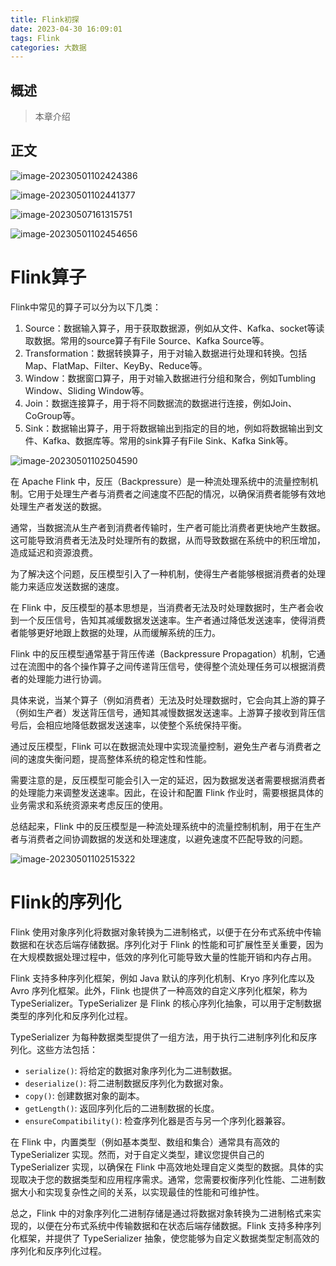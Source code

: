 ```yaml
---
title: Flink初探
date: 2023-04-30 16:09:01
tags: Flink
categories: 大数据
---
```


## 概述

> 本章介绍

<!--more-->

## 正文



![image-20230501102424386](https://cdn.jsdelivr.net/gh/AlitaAlice/image/img/image-20230501102424386.png)

![image-20230501102441377](https://cdn.jsdelivr.net/gh/AlitaAlice/image/img/image-20230501102441377.png)

![image-20230507161315751](https://cdn.jsdelivr.net/gh/AlitaAlice/image/img/image-20230507161315751.png)

![image-20230501102454656](https://cdn.jsdelivr.net/gh/AlitaAlice/image/img/image-20230501102454656.png)



# Flink算子

Flink中常见的算子可以分为以下几类：

1. Source：数据输入算子，用于获取数据源，例如从文件、Kafka、socket等读取数据。常用的source算子有File Source、Kafka Source等。
2. Transformation：数据转换算子，用于对输入数据进行处理和转换。包括Map、FlatMap、Filter、KeyBy、Reduce等。
3. Window：数据窗口算子，用于对输入数据进行分组和聚合，例如Tumbling Window、Sliding Window等。
4. Join：数据连接算子，用于将不同数据流的数据进行连接，例如Join、CoGroup等。
5. Sink：数据输出算子，用于将数据输出到指定的目的地，例如将数据输出到文件、Kafka、数据库等。常用的sink算子有File Sink、Kafka Sink等。



![image-20230501102504590](https://cdn.jsdelivr.net/gh/AlitaAlice/image/img/image-20230501102504590.png)

在 Apache Flink 中，反压（Backpressure）是一种流处理系统中的流量控制机制。它用于处理生产者与消费者之间速度不匹配的情况，以确保消费者能够有效地处理生产者发送的数据。

通常，当数据流从生产者到消费者传输时，生产者可能比消费者更快地产生数据。这可能导致消费者无法及时处理所有的数据，从而导致数据在系统中的积压增加，造成延迟和资源浪费。

为了解决这个问题，反压模型引入了一种机制，使得生产者能够根据消费者的处理能力来适应发送数据的速度。

在 Flink 中，反压模型的基本思想是，当消费者无法及时处理数据时，生产者会收到一个反压信号，告知其减缓数据发送速率。生产者通过降低发送速率，使得消费者能够更好地跟上数据的处理，从而缓解系统的压力。

Flink 中的反压模型通常基于背压传递（Backpressure Propagation）机制，它通过在流图中的各个操作算子之间传递背压信号，使得整个流处理任务可以根据消费者的处理能力进行协调。

具体来说，当某个算子（例如消费者）无法及时处理数据时，它会向其上游的算子（例如生产者）发送背压信号，通知其减慢数据发送速率。上游算子接收到背压信号后，会相应地降低数据发送速率，以使整个系统保持平衡。

通过反压模型，Flink 可以在数据流处理中实现流量控制，避免生产者与消费者之间的速度失衡问题，提高整体系统的稳定性和性能。

需要注意的是，反压模型可能会引入一定的延迟，因为数据发送者需要根据消费者的处理能力来调整发送速率。因此，在设计和配置 Flink 作业时，需要根据具体的业务需求和系统资源来考虑反压的使用。

总结起来，Flink 中的反压模型是一种流处理系统中的流量控制机制，用于在生产者与消费者之间协调数据的发送和处理速度，以避免速度不匹配导致的问题。

![image-20230501102515322](https://cdn.jsdelivr.net/gh/AlitaAlice/image/img/image-20230501102515322.png)

# Flink的序列化

Flink 使用对象序列化将数据对象转换为二进制格式，以便于在分布式系统中传输数据和在状态后端存储数据。序列化对于 Flink 的性能和可扩展性至关重要，因为在大规模数据处理过程中，低效的序列化可能导致大量的性能开销和内存占用。

Flink 支持多种序列化框架，例如 Java 默认的序列化机制、Kryo 序列化库以及 Avro 序列化框架。此外，Flink 也提供了一种高效的自定义序列化框架，称为 TypeSerializer。TypeSerializer 是 Flink 的核心序列化抽象，可以用于定制数据类型的序列化和反序列化过程。

TypeSerializer 为每种数据类型提供了一组方法，用于执行二进制序列化和反序列化。这些方法包括：

- `serialize()`: 将给定的数据对象序列化为二进制数据。
- `deserialize()`: 将二进制数据反序列化为数据对象。
- `copy()`: 创建数据对象的副本。
- `getLength()`: 返回序列化后的二进制数据的长度。
- `ensureCompatibility()`: 检查序列化器是否与另一个序列化器兼容。

在 Flink 中，内置类型（例如基本类型、数组和集合）通常具有高效的 TypeSerializer 实现。然而，对于自定义类型，建议您提供自己的 TypeSerializer 实现，以确保在 Flink 中高效地处理自定义类型的数据。具体的实现取决于您的数据类型和应用程序需求。通常，您需要权衡序列化性能、二进制数据大小和实现复杂性之间的关系，以实现最佳的性能和可维护性。

总之，Flink 中的对象序列化二进制存储是通过将数据对象转换为二进制格式来实现的，以便在分布式系统中传输数据和在状态后端存储数据。Flink 支持多种序列化框架，并提供了 TypeSerializer 抽象，使您能够为自定义数据类型定制高效的序列化和反序列化过程。